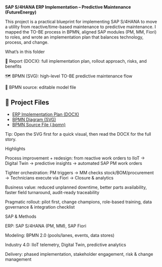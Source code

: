 **SAP S/4HANA ERP Implementation – Predictive Maintenance (FutureEnergy)**

This project is a practical blueprint for implementing SAP S/4HANA to move a utility from reactive/time-based maintenance to predictive maintenance.
I mapped the TO-BE process in BPMN, aligned SAP modules (PM, MM, Fiori) to roles, and wrote an implementation plan that balances technology, process, and change.

What’s in this folder

📄 Report (DOCX): full implementation plan, rollout approach, risks, and benefits

🗺️ BPMN (SVG): high-level TO-BE predictive maintenance flow

🔧 BPMN source: editable model file

## 📂 Project Files

- [ERP Implementation Plan (DOCX)](https://github.com/sarafkhan15/Work-Portfolio/blob/main/erp-implementation-s4hana/ERP%20Implementation%20Plan.docx)
- [BPMN Diagram (SVG)](https://github.com/sarafkhan15/Work-Portfolio/blob/main/erp-implementation-s4hana/ERP%20Implementation%20Plan%20BPMN.svg)
- [BPMN Source File (.bpmn)](https://github.com/sarafkhan15/Work-Portfolio/blob/main/erp-implementation-s4hana/ERP%20Implementation%20Plan.bpmn)


Tip: Open the SVG first for a quick visual, then read the DOCX for the full story.

Highlights

Process improvement + redesign: from reactive work orders to IIoT → Digital Twin → predictive insights → automated SAP PM work orders

Tighter orchestration: PM triggers → MM checks stock/BOM/procurement → Technicians execute via Fiori → Closure & analytics

Business value: reduced unplanned downtime, better parts availability, faster field turnaround, audit-ready traceability

Pragmatic rollout: pilot first, change champions, role-based training, data governance & integration checklist

SAP & Methods

ERP: SAP S/4HANA (PM, MM), SAP Fiori

Modeling: BPMN 2.0 (pools/lanes, events, data stores)

Industry 4.0: IIoT telemetry, Digital Twin, predictive analytics

Delivery: phased implementation, stakeholder engagement, risk & change management
